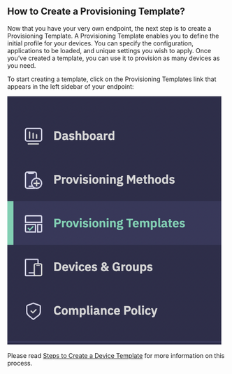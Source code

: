 ## How to Create a Provisioning Template?

Now that you have your very own endpoint, the next step is to create a Provisioning Template. A Provisioning Template enables you to define the initial profile for your devices. You can specify the configuration, applications to be loaded, and unique settings you wish to apply. Once you’ve created a template, you can use it to provision as many devices as you need.

To start creating a template, click on the Provisioning Templates link that appears in the left sidebar of your endpoint:

![](./images/ProvisioningTemplate_Selection.png)

Please read  [Steps to Create a Device Template](../provisioning-template/createtemplate.md)  for more information on this process.